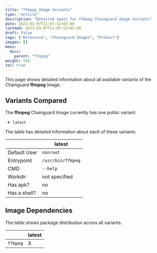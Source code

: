 ```yaml
---
title: "ffmpeg Image Variants"
type: "article"
description: "Detailed specs for ffmpeg Chainguard Image Variants"
date: 2023-03-07T11:07:52+02:00
lastmod: 2023-03-07T11:07:52+02:00
draft: false
tags: ["Reference", "Chainguard Images", "Product"]
images: []
menu:
  docs:
    parent: "ffmpeg"
weight: 550
toc: true
---
```


This page shows detailed information about all available variants of the Chainguard **ffmpeg** Image.

## Variants Compared
The **ffmpeg** Chainguard Image currently has one public variant: 

- `latest`

The table has detailed information about each of these variants.

|              | latest            |
|--------------|-------------------|
| Default User | `nonroot`         |
| Entrypoint   | `/usr/bin/ffmpeg` |
| CMD          | `--help`          |
| Workdir      | not specified     |
| Has apk?     | no                |
| Has a shell? | no                |

## Image Dependencies
The table shows package distribution across all variants.

|          | latest |
|----------|--------|
| `ffmpeg` | X      |

